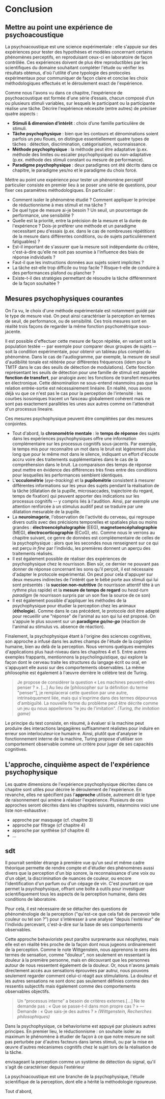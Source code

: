 
# Conclusion 

## Mettre au point une expérience de psychoacoustique

La psychoacoustique est une science expérimentale : elle s'appuie sur des expériences pour tester des hypothèses et modèles concernant certains phénomènes perceptifs, en reproduisant ceux-ci en laboratoire de façon contrôlée. Ces expériences doivent de plus être reproductibles par les scientifiques du domaine souhaitant compléter l'étude ou vérifier les résultats obtenus, d'où l'utilité d'une typologie des protocoles expérimentaux pour communiquer de façon claire et concise les choix méthodologiques effectués et le déroulement exact de l'expérience.

Comme nous l'avons vu dans ce chapitre, l'expérience de psychoacoustique est formée d'une série d’essais, chacun composé d’un ou plusieurs stimuli variables, sur lesquels le participant ou la participante réalise une tâche. Décrire l'expérience nécessite (entre autres) de préciser quatre aspects : 
- **Stimuli & dimension d’intérêt** : choix d’une famille particulière de stimuli.
- **Tâche psychophysique** : bien que les contours et dénominations soient parfois un peu floues, on distingue essentiellement quatre types de tâches : détection, discrimination, catégorisation, reconnaissance.
- **Méthode psychophysique** : la méthode peut être adaptative (p.ex. méthode des limites ou escalier psychophysique) ou non-adaptative (p.ex. méthode des stimuli constant ou mesure de performance).
- **Paradigme psychophysique** : deux paradigmes ont été décrits dans ce chapitre, le paradigme yes/no et le paradigme du choix forcé.

Mettre au point une expérience pour tester un phénomène perceptif particulier consiste en premier lieu à se poser une série de questions, pour fixer ces paramètres méthodologiques. En particulier :

- Comment isoler le phénomène étudié ? Comment appliquer le principe de réductionnisme à mes stimuli et ma tâche ?
- De quel type de mesure ai-je besoin ? Un seuil, un pourcentage de performance, une sensibilité ?
- Quelle est la priorité, entre la précision de la mesure et la durée de l'expérience ? Dois-je préférer une méthode et un paradigme necessitant peu d'essais (p.ex. dans le cas de nombreuses répétitions de la mesure dans différentes conditions, ou de sujets particulièrement fatiguables) ?
- Est-il important de s'assurer que la mesure soit indépendante du critère, c'est-à-dire qu'elle ne soit pas soumise à l'influence des biais de réponse individuels ? 
- Faut-il que les instructions données aux sujets soient implicites ?
- La tâche est-elle trop difficile ou trop facile ? Risque-t-elle de conduire à des performances plafond ou plancher ?
- Existe-t-il des stratégies permettant de résoudre la tâche différemment de la façon souhaitée ?

## Mesures psychophysiques courantes

On l'a vu, le choix d'une méthode expérimentale est notamment guidé par le type de mesure visé. On peut ainsi caractériser la perception en termes de seuil, de performance, ou de sensibilité. Ces trois mesures sont en réalité trois façons de regarder la même fonction psychométrique sous-jacente.

Il est possible d'effectuer cette mesure de façon répétée, en variant soit la population testée -- par exemple pour comparer deux groupes de sujets -- soit la condition expérimentale, pour obtenir un tableau plus complet du phénomène. Dans le cas de l'audiogramme, par exemple, la mesure de seuil d'audibilité tonale est réitérée pour différentes fréquences (idem pour la TMTF dans le cas des seuils de détection de modulations). Cette fonction représentant les seuils de détection pour une famille de stimuli est appelée **fonction de transfert**, par analogie avec les fonctions de transfert mesurées en électronique. Cette dénomination ne sous-entend néanmoins pas que la relation entrée-sortie est nécessairement linéaire. En réalité, nous avons déjà vu que ce n'est pas le cas pour la perception de l'intensité : les courbes isosoniques tracent un faisceau globalement cohérent mais ne sont pas exactement parallèles les unes aux autres comme on l'attendrait d'un processus lineaire.

Ces mesures psychophysique peuvent être complétées par des mesures conjointes. 
- Tout d'abord, la **chronométrie mentale** : le **temps de réponse** des sujets dans les expériences psychophysiques offre une information complémentaire sur les processus cognitifs sous-jacents. Par exemple, le temps mis pour reconnaître un mot dans le bruit est légèrement plus long que pour le même mot dans le silence, indiquant un effort d'écoute accru voire des traitements supplémentaires dans le cas de la compréhension dans le bruit. La comparaison des temps de réponse peut mettre en évidence des différences très fines entre des conditions pour lesquelles les performances semblent identiques.
- L'**occulométrie** (*eye-tracking*) et la **pupilométrie** consistent à mesurer différentes informations sur les yeux des sujets pendant la réalisation de la tâche (dilatation de la pupille, microsaccades, trajectoire du regard, temps de fixation) qui peuvent apporter des indications sur les processus cognitifs -- y compris liés à l'audition. Ainsi, par exemple une attention renforcée à un stimulus auditif peut se traduire par une dilatation mesurable de la pupille.
- La **neuroimagerie**, l'observation de l'activité du cerveau, qui regroupe divers outils avec des précisions temporelles et spatiales plus ou moins grandes : **électroencéphalographie** (EEG), **magnetoencéphalographie** (MEG), **électrocorticographie** (ECoG), etc. Comme nous le verrons au chapitre suivant, ce genre de données est compléementaire de celles de la psychophysique : alors que les secondes nous renseignent sur ce qui est perçu *in fine* par l'individu, les premières donnent un aperçu des traitements réalisés.
- Il est également possible de réaliser des expériences de psychophysique chez le nourrisson. Bien sûr, ce dernier ne pouvant pas donner de réponse concernant les sons qu'il perçoit, il est nécessaire d'adapter le protocole expérimental. On peut pour cela d'appuyer sur deux mesures indirectes de l'intérêt que le bébé porte aux stimuli qui lui sont présentés : la **succion non-nutritive** (le nourrisson attentif tête à un rythme plus rapide) et la **mesure de temps de regard** ou *head-turn paradigm* (le nourrisson surpris par un son fixe la source de ce son)
- Il est également possible d'appliquer les méthodes de la psychophysique pour étudier la perception chez les animaux (**éthologie**). Comme dans le cas précédent, le protocole doit être adapté pour recueillir une "réponse" de l'animal au son qui lui est proposé. On s'appuie le plus souvent sur un **paradigme *go/no-go*** (réaction de l'animal au stimulus vs. absence de réaction).

Finalement, la psychophysique étant à l'origine des sciences cognitives, son approche a infusé dans les autres champs de l'étude de la cognition humaine, bien au delà de la perception. Nous verrons quelques exemples d'applications plus haut-niveau dans les chapitres 4 et 5. Entre autres exemples frappants, mentionnons la psycholinguistique, qui explore la façon dont le cerveau traite les structures du langage écrit ou oral, en s'appuyant elle aussi sur des comportements observables. La même philosophie est également à l'œuvre derrière le célèbre test de Turing. 

> Je propose de considérer la question « Les machines peuvent-elles penser ? ». [...] Au lieu de [philosopher sur la définition du terme "penser"], je remplacerai cette question par une autre, intrinsèquement liée, mais qui s'exprime dans des termes dépourvus d'ambiguïté. La nouvelle forme du problème peut être décrite comme un jeu qu nous appellerons "le jeu de l'imitation". *(Turing, the imitation game)*

Le principe du test consiste, en résumé, à évaluer si la machine peut produire des interactions langagières suffisamment réalistes pour induire en erreur son interlocuteur·ice humain·e. Ainsi, plutôt que d'analyser le fonctionnement interne de la machine, Turing propose d'utiliser son comportement observable comme un critère pour juger de ses capacités cognitives.

## L'approche, cinquième aspect de l'expérience psychophysique 

Les quatre dimensions de l'expérience psychophysique décrites dans ce chapitre sont utiles pour décrire le déroulement de l'expérience. En revanche, elles ne spécifient pas l'**approche** utilisée, autrement dit le type de raisonnement qui amène à réaliser l'expérience. Plusieurs de ces approches seront décrites dans les chapitres suivants, néanmoins voici une liste non-exhaustive :
- approche par masquage (cf. chapitre 3)
- approche par filtrage (cf chapitre 4)
- approche par synthèse (cf chapitre 4)
- ...

## sdt

Il pourrait sembler étrange à première vue qu'un seul et même cadre théorique permette de rendre compte et d'étudier des phénomènes aussi divers que la perception d'un bip sonore, la reconnaissance d'une voix ou d'un objet, la discrimination de nuances de couleur, ou encore  l'identification d'un parfum ou d'un cépage de vin. C'est pourtant ce que permet la psychophysique, offrant une boîte à outils pour investiguer scientifiquement tous les aspects de la perception humaine, dans des conditions de laboratoire. 

Pour cela, il est nécessaire de se détacher des questions de phénoménologie de la perception ("qu'est-ce que cela fait de percevoir telle couleur ou tel son ?") pour s'intéresser à une analyse "depuis l'extérieur" de l'individu percevant, c'est-à-dire sur la base de ses comportements observables. 

Cette approche behavioriste peut paraître surprenante aux néophytes, mais elle est en réalité très proche de la façon dont nous jugeons ordinairement de la perception. Comme le note Wittgenstein, nous apprenons le sens des termes de sensation, comme "douleur", non seulement en ressentant la douleur à la première personne, mais en découvrant que les personnes autour de nous ressentent également de la douleur. Or, nous n'avons jamais directement accès aux sensations éprouvées par autrui, nous pouvons seulement regarder comment celui-ci réagit aux stimulations. La douleur et les autres sensations ne sont donc pas seulement définies comme des ressentis subjectifs mais également comme des comportements observables objectifs. 

> Un “processus interne” a besoin de critères externes.[…] Ne te demande pas : « Que se passe-t-il dans mon propre cas ? » — Demande : « Que sais-je des autres ? » *(Wittgenstein, Recherches philosophiques)*

Dans la psychophysique, ce behaviorisme est appuyé par plusieurs autres principes. En premier lieu, le réductionnisme : on souhaite isoler au maximum le phénomène à étudier de façon à ce que notre mesure ne soit pas perturbée par d'autres facteurs dans lames stimuli, ou par la mise en œuvre d'autres mécanismes cognitifs chez le sujet lors de la réalisation de la tâche.

envisageant la perception comme un système de détection du signal, qu'il s'agit de caractériser depuis l'extérieur 

La psychoacoustique est une branche de la psychophysique, l'étude scientifique de la perception, dont elle a hérité la méthodologie rigoureuse. 

Tout d'abord,



